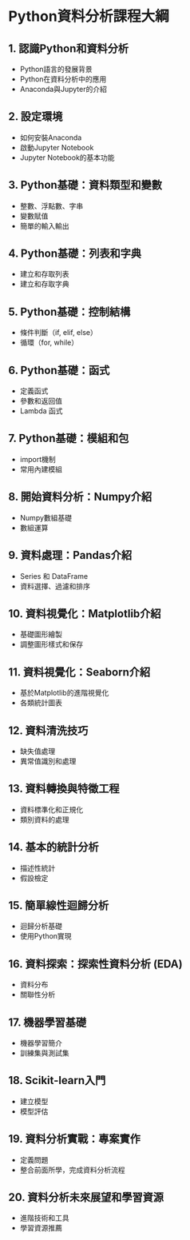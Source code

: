 # Python資料分析課程大綱

## 1. 認識Python和資料分析
- Python語言的發展背景
- Python在資料分析中的應用
- Anaconda與Jupyter的介紹

## 2. 設定環境
- 如何安裝Anaconda
- 啟動Jupyter Notebook
- Jupyter Notebook的基本功能

## 3. Python基礎：資料類型和變數
- 整數、浮點數、字串
- 變數賦值
- 簡單的輸入輸出

## 4. Python基礎：列表和字典
- 建立和存取列表
- 建立和存取字典

## 5. Python基礎：控制結構
- 條件判斷（if, elif, else）
- 循環（for, while）

## 6. Python基礎：函式
- 定義函式
- 參數和返回值
- Lambda 函式

## 7. Python基礎：模組和包
- import機制
- 常用內建模組

## 8. 開始資料分析：Numpy介紹
- Numpy數組基礎
- 數組運算

## 9. 資料處理：Pandas介紹
- Series 和 DataFrame
- 資料選擇、過濾和排序

## 10. 資料視覺化：Matplotlib介紹
- 基礎圖形繪製
- 調整圖形樣式和保存

## 11. 資料視覺化：Seaborn介紹
- 基於Matplotlib的進階視覺化
- 各類統計圖表

## 12. 資料清洗技巧
- 缺失值處理
- 異常值識別和處理

## 13. 資料轉換與特徵工程
- 資料標準化和正規化
- 類別資料的處理

## 14. 基本的統計分析
- 描述性統計
- 假設檢定

## 15. 簡單線性迴歸分析
- 迴歸分析基礎
- 使用Python實現

## 16. 資料探索：探索性資料分析 (EDA)
- 資料分布
- 關聯性分析

## 17. 機器學習基礎
- 機器學習簡介
- 訓練集與測試集

## 18. Scikit-learn入門
- 建立模型
- 模型評估

## 19. 資料分析實戰：專案實作
- 定義問題
- 整合前面所學，完成資料分析流程

## 20. 資料分析未來展望和學習資源
- 進階技術和工具
- 學習資源推薦
